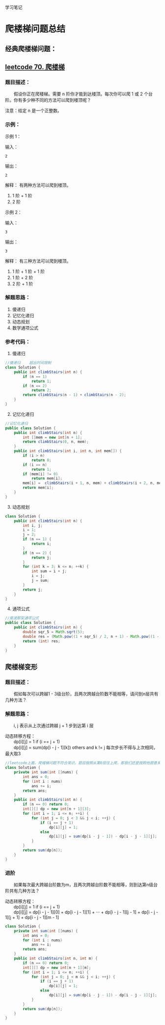 学习笔记
# 爬楼梯问题总结 
## 经典爬楼梯问题：
## [leetcode 70. 爬楼梯](https://leetcode-cn.com/problems/climbing-stairs/submissions/)
### 题目描述：
&emsp;&emsp;假设你正在爬楼梯。需要 n 阶你才能到达楼顶。每次你可以爬 1 或 2 个台阶。你有多少种不同的方法可以爬到楼顶呢？

注意：给定 n 是一个正整数。

### 示例：
示例 1：

输入： 
```
2
```
输出： 
```
2
```
解释： 有两种方法可以爬到楼顶。
1.  1 阶 + 1 阶
2.  2 阶

示例 2：

输入：
```
3
```
输出： 
```
3
```
解释： 有三种方法可以爬到楼顶。
1.  1 阶 + 1 阶 + 1 阶
2.  1 阶 + 2 阶
3.  2 阶 + 1 阶
### 解题思路：
1. 傻递归
2. 记忆化递归
3. 动态规划
4. 数学通项公式

### 参考代码：
1. 傻递归
``` java
//傻递归    超出时间限制
class Solution {
    public int climbStairs(int n) {
        if (n == 1)
            return 1;
        if (n == 2)
            return 2;
        return climbStairs(n - 1) + climbStairs(n - 2);
    }
}
```
2. 记忆化递归
``` java
//记忆化递归
public class Solution {
    public int climbStairs(int n) {
        int []mem = new int[n + 1];
        return climbStairs(0, n, mem);
    }
    public int climbStairs(int i, int n, int mem[]) {
        if (i > n)
            return 0;
        if (i == n)
            return 1;
        if (mem[i] != 0)
            return mem[i];
        mem[i] =  climbStairs(i + 1, n, mem) + climbStairs(i + 2, n, mem);
        return mem[i];
    }
}
```
3. 动态规划
``` java
class Solution {
    public int climbStairs(int n) {
        int i, j;
        i = 1;
        j = 2;
        if (n == 1) {
            return i;
        }
        if (n == 2) {
            return j;
        }
        for (int k = 3; k <= n; ++k) {
            int sum = i + j;
            i = j;
            j = sum;
        }
        return j;
    }
}
```
4. 通项公式
``` java
//斐波那契通项公式
public class Solution {
    public int climbStairs(int n) {
        double sqr_5 = Math.sqrt(5);
        double res = (Math.pow((1 + sqr_5) / 2, n + 1) - Math.pow((1 - sqr_5) / 2, n + 1)) / sqr_5;
        return (int) res;
    }
}
```

## 爬楼梯变形
### 题目描述：
&emsp;&emsp;假如每次可以跨越1 - 3级台阶，且两次跨越台阶数不能相等，请问到n层共有几种方法？
### 解题思路：
&emsp;&emsp;i, j 表示从上次通过跨越 j + 1 步到达第 i 层

动态转移方程：   
&emsp;&emsp;dp[i][j] = 1    if (i == j + 1)   
&emsp;&emsp;dp[i][j] = sum(dp[i - j - 1][k])    others and k != j
每次步长不得与上次相同，最大取3
``` java
//leetcode上面，爬楼梯问题不符合常识，题目按照从第0层往上爬，那我们还是按照他题意来写
class Solution {
    private int sum(int []nums) {
        int ans = 0;
        for (int i : nums)
            ans += i;
        return ans;
    }
    public int climbStairs(int n) {
        if (n == 0) return 0;
        int[][] dp = new int[n + 1][3];
        for (int i = 1; i <= n; ++i) {
            for (int j = 0; j < 3 && j < i; ++j) {
                if (i == j + 1)
                    dp[i][j] = 1;
                else
                    dp[i][j] = sum(dp[i - j - 1]) - dp[i - j - 1][j];
            }
        }
        return sum(dp[n]);
    }
}
```

### 进阶
&emsp;&emsp;如果每次最大跨越台阶数为m，且两次跨越台阶数不能相等，则到达第n级台阶共有几种方法？   

动态转移方程：   
&emsp;&emsp;dp[i][j] = 1    if (i == j + 1)   
&emsp;&emsp;dp[i][j] = dp[i - j - 1][0] + dp[i - j - 1][1] + ··· + dp[i - j - 1][j - 1] + dp[i - j - 1][j + 1] + dp[i - j - 1][m - 1] 
``` java
class Solution {
    private int sum(int []nums) {
        int ans = 0;
        for (int i : nums)
            ans += i;
        return ans;
    }
    public int climbStairs(int n, int m) {
        if (n == 0) return 0;
        int[][] dp = new int[n + 1][m];
        for (int i = 1; i <= n; ++i) {
            for (int j = 0; j < m && j < i; ++j) {
                if (i == j + 1)
                    dp[i][j] = 1;
                else
                    dp[i][j] = sum(dp[i - j - 1]) - dp[i - j - 1][j];
            }
        }
        return sum(dp[n]);
    }
}
```